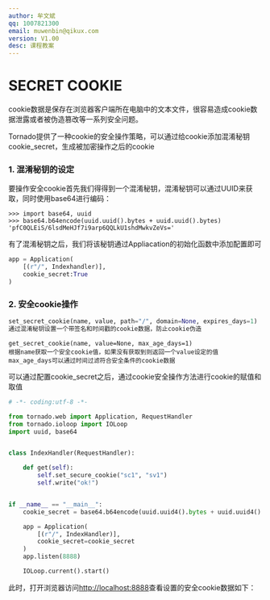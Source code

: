 ```yaml
---
author: 牟文斌
qq: 1007821300
email: muwenbin@qikux.com
version: V1.00
desc: 课程教案
---
```


# SECRET COOKIE

cookie数据是保存在浏览器客户端所在电脑中的文本文件，很容易造成cookie数据泄露或者被伪造篡改等一系列安全问题。

Tornado提供了一种cookie的安全操作策略，可以通过给cookie添加混淆秘钥cookie\_secret，生成被加密操作之后的cookie

### 1. 混淆秘钥的设定

要操作安全cookie首先我们得得到一个混淆秘钥，混淆秘钥可以通过UUID来获取，同时使用base64进行编码：

```
>>> import base64, uuid
>>> base64.b64encode(uuid.uuid().bytes + uuid.uuid().bytes)
'pfC0QLEiS/6lsdMeHJf7i9arp6QQLkU1shdMwkvZeVs='
```

有了混淆秘钥之后，我们将该秘钥通过Appliacation的初始化函数中添加配置即可

```python
app = Application(
    [(r"/", Indexhandler)],
    cookie_secret:True
)
```

### 2. 安全cookie操作

```python
set_secret_cookie(name, value, path="/", domain=None, expires_days=1)
通过混淆秘钥设置一个带签名和时间戳的cookie数据，防止cookie伪造
```

```
get_secret_cookie(name, value=None, max_age_days=1)
根据name获取一个安全cookie值，如果没有获取到则返回一个value设定的值
max_age_days可以通过时间过滤符合安全条件的cookie数据
```

可以通过配置cookie\_secret之后，通过cookie安全操作方法进行cookie的赋值和取值

```python
# -*- coding:utf-8 -*-

from tornado.web import Application, RequestHandler
from tornado.ioloop import IOLoop
import uuid, base64


class IndexHandler(RequestHandler):

    def get(self):
        self.set_secure_cookie("sc1", "sv1")
        self.write("ok!")


if __name__ == "__main__":
    cookie_secret = base64.b64encode(uuid.uuid4().bytes + uuid.uuid4().bytes)

    app = Application(
        [(r"/", IndexHandler)],
        cookie_secret=cookie_secret
    )
    app.listen(8888)

    IOLoop.current().start()
```

此时，打开浏览器访问[http://localhost:8888](http://localhost:8888)查看设置的安全cookie数据如下：



